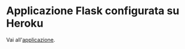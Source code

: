 # Applicazione Flask configurata su Heroku #

Vai all'[applicazione](https://thawing-ocean-17490.herokuapp.com/).
